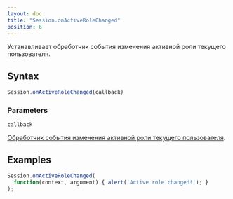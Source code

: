 ```yaml
---
layout: doc
title: "Session.onActiveRoleChanged"
position: 6
---
```


Устанавливает обработчик события изменения активной роли текущего пользователя.

## Syntax

```js
Session.onActiveRoleChanged(callback)
```

### Parameters

`callback`

[Обработчик события изменения активной роли текущего пользователя](../../Script/).

## Examples

```js
Session.onActiveRoleChanged(
  function(context, argument) { alert('Active role changed!'); }
);
```

